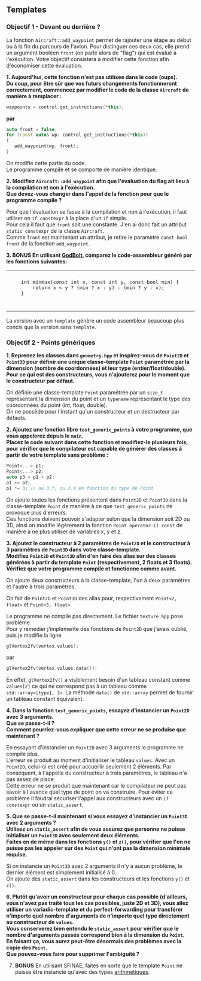 ## Templates

### Objectif 1 - Devant ou derrière ? 

La fonction `Aircraft::add_waypoint` permet de rajouter une étape au début ou à la fin du parcours de l'avion.
Pour distinguer ces deux cas, elle prend un argument booléen `front` (on parle alors de "flag") qui est évalué à l'exécution.
Votre objectif consistera à modifier cette fonction afin d'économiser cette évaluation.  

**1. Aujourd'hui, cette fonction n'est pas utilisée dans le code (oups).**  
**Du coup, pour être sûr que vos futurs changements fonctionneront correctement, commencez par modifier le code de la classe `Aircraft` de manière à remplacer :**  
```cpp
waypoints = control.get_instructions(*this);
```
**par**  
```cpp
auto front = false;
for (const auto& wp: control.get_instructions(*this))
{
   add_waypoint(wp, front);
}
```

On modifie cette partie du code.  
Le programme compile et se comporte de manière identique.  

**2. Modifiez `Aircraft::add_waypoint` afin que l'évaluation du flag ait lieu à la compilation et non à l'exécution.**  
**Que devez-vous changer dans l'appel de la fonction pour que le programme compile ?**  

Pour que l'évaluation se fasse à la compilation et non à l'exécution, il faut utiliser on `if constexpr` à la place d'un `if` simple.  
Pour cela il faut que `front` soit une constante. J'en ai donc fait un attribut `static constexpr` de la classe `Aircraft`.  
Comme `front` est maintenant un attribut, je retire le paramètre `const bool front` de la fonction `add_waypoint`.  

**3. **BONUS** En utilisant [GodBolt](https://godbolt.org/), comparez le code-assembleur généré par les fonctions suivantes:**  
<table border="0">
 <tr>
    <td><pre lang="c++">
    int minmax(const int x, const int y, const bool min) {
        return x &lt; y ? (min ? x : y) : (min ? y : x);
    }
    </pre></td>
    <td><pre lang="c++">
    template&lt;bool min&gt;
    int minmax(const int x, const int y){
        return x &lt; y ? (min ? x : y) : (min ? y : x);
    }
    </pre></td>
 </tr>
</table>

La version avec un `template` génère un code assembleur beaucoup plus concis que la version sans `template`.  


### Objectif 2 - Points génériques

**1. Reprenez les classes dans `geometry.hpp` et inspirez-vous de `Point2D` et `Point3D` pour définir une unique classe-template `Point` paramétrée par la dimension (nombre de coordonnées) et leur type (entier/float/double).**  
**Pour ce qui est des constructeurs, vous n'ajouterez pour le moment que le constructeur par défaut.**  

On définie une classe-template `Point` paramétrée par un `size_t` représentant la dimension du point et un `typename` représentant le type des coordonnées du point (int, float, double).  
On ne possède pour l'instant qu'un constructeur et un destructeur par défauts.  

**2. Ajoutez une fonction libre `test_generic_points` à votre programme, que vous appelerez depuis le `main`.**   
**Placez le code suivant dans cette fonction et modifiez-le plusieurs fois, pour vérifier que le compilateur est capable de générer des classes à partir de votre template sans problème :**  
```cpp
Point<...> p1;
Point<...> p2;
auto p3 = p1 + p2;
p1 += p2;
p1 *= 3; // ou 3.f, ou 3.0 en fonction du type de Point
```

On ajoute toutes les fonctions présentent dans `Point2D` et `Point3D` dans la classe-template `Point` de manière à ce que `test_generic_points` ne provoque plus d'erreurs.  
Ces fonctions doivent pouvoir s'adapter selon que la dimension soit 2D ou 3D, ainsi on modifie légèrement la fonction `Point operator-() const` de manière à ne plus utiliser de variables x, y et z.  

**3. Ajoutez le constructeur à 2 paramètres de `Point2D` et le constructeur à 3 paramètres de `Point3D` dans votre classe-template.**  
**Modifiez `Point2D` et `Point3D` afin d'en faire des alias sur des classes générées à partir du template `Point` (respectivement, 2 floats et 3 floats).**  
**Vérifiez que votre programme compile et fonctionne comme avant.**  

On ajoute deux constructeurs à la classe-template, l'un à deux paramètres et l'autre à trois paramètres.  

On fait de `Point2D` et `Point3D` des alias pour, respectivement `Point<2, float>` et `Point<3, float>`.  

Le programme ne compile pas directement. Le fichier `texture.hpp` pose problème.  
Pour y remédier j'implémente des fonctions de `Point2D` que j'avais oublié, puis je modifie la ligne 
```cpp
glVertex2fv(vertex.values);
```
par 
```cpp
glVertex2fv(vertex.values.data());
```   
En effet, `glVertex2fv()` a visiblement besoin d'un tableau constant comme `values[2]` ce qui ne correspond pas à un tableau comme `std::array<[type], 2>`. La méthode `data()` de `std::array` permet de fournir un tableau constant équivalent.  

**4. Dans la fonction `test_generic_points`, essayez d'instancier un `Point2D` avec 3 arguments.**  
**Que se passe-t-il ?**  
**Comment pourriez-vous expliquer que cette erreur ne se produise que maintenant ?**  

En essayant d'instancier un `Point2D` avec 3 arguments le programme ne compile plus.  
L'erreur se produit au moment d'initialiser le tableau `values`. Avec un `Point2D`, celui-ci est créé pour accueillir seulement 2 éléments. Par conséquent, à l'appelle du constructeur à trois paramètres, le tableau n'a pas assez de place.  
Cette erreur ne se produit que maintenant car le compilateur ne peut pas savoir à l'avance quel type de point on va construire. Pour éviter ce problème il faudrai sécuriser l'appel aux constructeurs avec un `if constexpr` ou un `static_assert`.  

**5. Que se passe-t-il maintenant si vous essayez d'instancier un `Point3D` avec 2 arguments ?**  
**Utilisez un `static_assert` afin de vous assurez que personne ne puisse initialiser un `Point3D` avec seulement deux éléments.**  
**Faites en de même dans les fonctions `y()` et `z()`, pour vérifier que l'on ne puisse pas les appeler sur des `Point` qui n'ont pas la dimension minimale requise.**  

Si on instancie un `Point3D` avec 2 arguments il n'y a aucun problème, le dernier élément est simplement initialisé à 0.  
On ajoute des `static_assert` dans les constructeurs et les fonctions `y()` et `z()`.  

**6. Plutôt qu'avoir un constructeur pour chaque cas possible (d'ailleurs, vous n'avez pas traité tous les cas possibles, juste 2D et 3D), vous allez utiliser un variadic-template et du perfect-forwarding pour transférer n'importe quel nombre d'arguments de n'importe quel type directement au constructeur de `values`.**  
**Vous conserverez bien entendu le `static_assert` pour vérifier que le nombre d'arguments passés correspond bien à la dimension du `Point`.**  
**En faisant ça, vous aurez peut-être désormais des problèmes avec la copie des `Point`.**  
**Que pouvez-vous faire pour supprimer l'ambiguité ?**  



7. **BONUS** En utilisant SFINAE, faites en sorte que le template `Point` ne puisse être instancié qu'avec des types [arithmétiques](https://en.cppreference.com/w/cpp/types/is_arithmetic).
